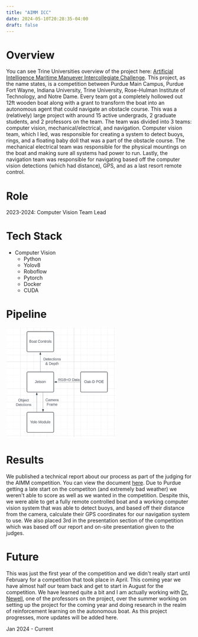 ```yaml
---
title: "AIMM ICC"
date: 2024-05-10T20:28:35-04:00
draft: false
---
```

# Overview
You can see Trine Universities overview of the project here: [Artificial Intelligence Maritime Manuever Intercollegiate Challenge](https://www.trine.edu/innovation-one/aimm/index.aspx). This project, as the name states, is a competition between Purdue Main Campus, Purdue Fort Wayne, Indiana University, Trine University, Rose-Hulman Institute of Technology, and Notre Dame. Every team got a completely hollowed out 12ft wooden boat along with a grant to transform the boat into an autonomous agent that could navigate an obstacle course. This was a (relatively) large project with around 15 active undergrads, 2 graduate students, and 2 professors on the team. The team was divided into 3 teams: computer vision, mechanical/electrical, and navigation. Computer vision team, which I led, was responsible for creating a system to detect buoys, rings, and a floating baby doll that was a part of the obstacle course. The mechanical electrical team was responsible for the physical mountings on the boat and making sure all systems had power to run. Lastly, the navigation team was responsible for navigating based off the computer vision detections (which had distance), GPS, and as a last resort remote control. 

# Role
2023-2024: Computer Vision Team Lead

# Tech Stack
- Computer Vision
    - Python
    - Yolov8
    - Roboflow
    - Pytorch
    - Docker
    - CUDA 

# Pipeline
![CV Pipeline](../../resources/_gen/images/aimm_cv_pipeline.png)

# Results 
We published a technical report about our process as part of the judging for the AIMM competition. You can view the document [here](https://docs.google.com/document/d/e/2PACX-1vTYsToDpUohFNKVdY4i7hteEkqEoGSFKjM2ApVTrtP4zEd6Y9sWk9BbXpVzlFmIGOf4SvqyG4mYLFIM/pub). Due to Purdue getting a late start on the competiton (and extremely bad weather) we weren't able to score as well as we wanted in the competition. Despite this, we were able to get a fully remote controlled boat and a working computer vision system that was able to detect buoys, and based off their distance from the camera, calculate their GPS coordinates for our navigation system to use. We also placed 3rd in the presentation section of the competition which was based off our report and on-site presentation given to the judges. 

# Future
This was just the first year of the competition and we didn't really start until February for a competition that took place in April. This coming year we have almost half our team back and get to start in August for the competition. We have learned quite a bit and I am actually working with [Dr. Newell](https://www.purdue.edu/aatl/people/dr-brittany-newell/), one of the professors on the project, over the summer working on setting up the project for the coming year and doing research in the realm of reinforcement learning on the autonomous boat. As this project progresses, more updates will be added here. 


Jan 2024 - Current
